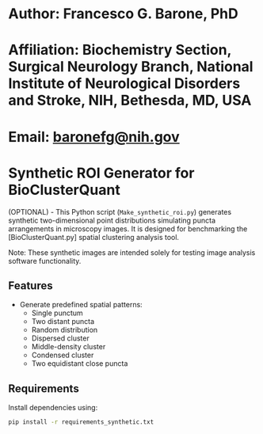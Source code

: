 # Author: Francesco G. Barone, PhD

# Affiliation: Biochemistry Section, Surgical Neurology Branch, National Institute of Neurological Disorders and Stroke, NIH, Bethesda, MD, USA

# Email: baronefg@nih.gov

# Synthetic ROI Generator for BioClusterQuant

(OPTIONAL) - This Python script (`Make_synthetic_roi.py`) generates synthetic two-dimensional point distributions simulating puncta arrangements in microscopy images. It is designed for benchmarking the [BioClusterQuant.py] spatial clustering analysis tool. 

Note: These synthetic images are intended solely for testing image analysis software functionality.

## Features

- Generate predefined spatial patterns:
  - Single punctum
  - Two distant puncta
  - Random distribution
  - Dispersed cluster
  - Middle-density cluster
  - Condensed cluster
  - Two equidistant close puncta

## Requirements

Install dependencies using:

```bash
pip install -r requirements_synthetic.txt
```